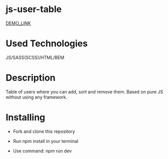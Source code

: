 # js-user-table
[DEMO_LINK](https://danylolipar.github.io/users-table-js/)

# Used Technologies
  JS/SASS(SCSS)/HTML/BEM

# Description
  Table of users where you can add, sort and remove them. Based on pure JS without using any framework.
# Installing 
  - Fork and clone this repository

  - Run npm install in your terminal

  - Use command: npm run dev 
